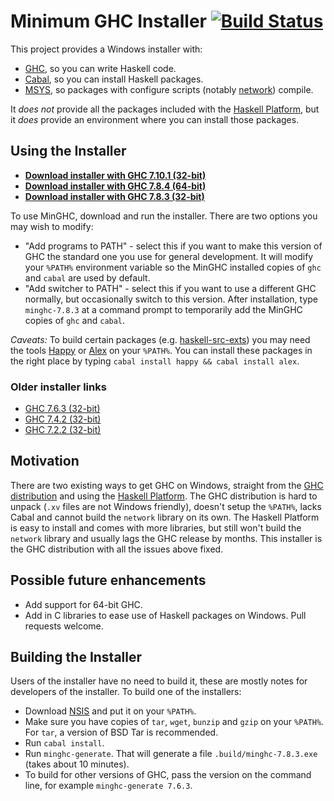 # Minimum GHC Installer [![Build Status](https://img.shields.io/travis/fpco/minghc.svg?style=flat)](https://travis-ci.org/fpco/minghc)

This project provides a Windows installer with:

* [GHC](https://www.haskell.org/ghc/), so you can write Haskell code.
* [Cabal](https://www.haskell.org/cabal/), so you can install Haskell packages.
* [MSYS](http://www.mingw.org/wiki/MSYS), so packages with configure scripts (notably [network](https://hackage.haskell.org/package/network)) compile.

It _does not_ provide all the packages included with the [Haskell Platform](https://www.haskell.org/platform/), but it _does_ provide an environment where you can install those packages.


## Using the Installer

* [**Download installer with GHC 7.10.1 (32-bit)**](https://s3.amazonaws.com/download.fpcomplete.com/minghc/minghc-7.10.1-i386.exe)
* [**Download installer with GHC 7.8.4 (64-bit)**](https://s3.amazonaws.com/download.fpcomplete.com/minghc/minghc-7.8.4-x86_64.exe)
* [**Download installer with GHC 7.8.3 (32-bit)**](https://s3.amazonaws.com/download.fpcomplete.com/minghc/minghc-7.8.3.exe)

To use MinGHC, download and run the installer. There are two options you may wish to modify:

* "Add programs to PATH" - select this if you want to make this version of GHC the standard one you use for general development. It will modify your `%PATH%` environment variable so the MinGHC installed copies of `ghc` and `cabal` are used by default.
* "Add switcher to PATH" - select this if you want to use a different GHC normally, but occasionally switch to this version. After installation, type `minghc-7.8.3` at a command prompt to temporarily add the MinGHC copies of `ghc` and `cabal`.

_Caveats:_ To build certain packages (e.g. [haskell-src-exts](https://hackage.haskell.org/package/haskell-src-exts)) you may need the tools [Happy](https://www.haskell.org/happy/) or [Alex](https://www.haskell.org/alex/) on your `%PATH%`. You can install these packages in the right place by typing `cabal install happy && cabal install alex`.

### Older installer links

* [GHC 7.6.3 (32-bit)](https://s3.amazonaws.com/download.fpcomplete.com/minghc/minghc-7.6.3.exe)
* [GHC 7.4.2 (32-bit)](https://s3.amazonaws.com/download.fpcomplete.com/minghc/minghc-7.4.2.exe)
* [GHC 7.2.2 (32-bit)](https://s3.amazonaws.com/download.fpcomplete.com/minghc/minghc-7.2.2.exe)

## Motivation

There are two existing ways to get GHC on Windows, straight from the [GHC distribution](https://www.haskell.org/ghc/) and using the [Haskell Platform](https://www.haskell.org/platform/). The GHC distribution is hard to unpack (`.xv` files are not Windows friendly), doesn't setup the `%PATH%`, lacks Cabal and cannot build the `network` library on its own. The Haskell Platform is easy to install and comes with more libraries, but still won't build the `network` library and usually lags the GHC release by months. This installer is the GHC distribution with all the issues above fixed.

## Possible future enhancements

* Add support for 64-bit GHC.
* Add in C libraries to ease use of Haskell packages on Windows. Pull requests welcome.

## Building the Installer

Users of the installer have no need to build it, these are mostly notes for developers of the installer. To build one of the installers:

* Download [NSIS](http://nsis.sourceforge.net/) and put it on your `%PATH%`.
* Make sure you have copies of `tar`, `wget`, `bunzip` and `gzip` on your `%PATH%`. For `tar`, a version of BSD Tar is recommended.
* Run `cabal install`.
* Run `minghc-generate`. That will generate a file `.build/minghc-7.8.3.exe` (takes about 10 minutes).
* To build for other versions of GHC, pass the version on the command line, for example `minghc-generate 7.6.3`.
